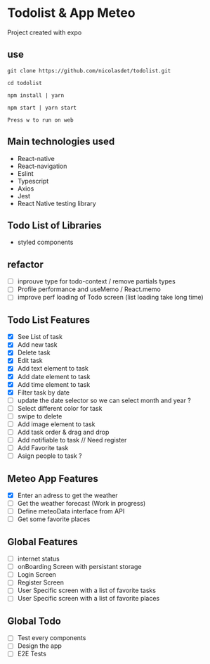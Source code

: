 # Todolist & App Meteo

Project created with expo

## use

`git clone https://github.com/nicolasdet/todolist.git`

`cd todolist`

`npm install | yarn`

`npm start | yarn start`

`Press w to run on web`

## Main technologies used

- React-native
- React-navigation
- Eslint
- Typescript
- Axios
- Jest
- React Native testing library

## Todo List of Libraries

- styled components

## refactor

- [ ] inprouve type for todo-context / remove partials types
- [ ] Profile performance and useMemo / React.memo
- [ ] improve perf loading of Todo screen (list loading take long time)

## Todo List Features

- [x] See List of task
- [x] Add new task
- [x] Delete task
- [x] Edit task
- [x] Add text element to task
- [x] Add date element to task
- [x] Add time element to task
- [x] Filter task by date
- [ ] update the date selector so we can select month and year ?
- [ ] Select different color for task
- [ ] swipe to delete
- [ ] Add image element to task
- [ ] Add task order & drag and drop
- [ ] Add notifiable to task
      // Need register
- [ ] Add Favorite task
- [ ] Asign people to task ?

## Meteo App Features

- [x] Enter an adress to get the weather
- [ ] Get the weather forecast (Work in progress)
- [ ] Define meteoData interface from API
- [ ] Get some favorite places

## Global Features

- [ ] internet status
- [ ] onBoarding Screen with persistant storage
- [ ] Login Screen
- [ ] Register Screen
- [ ] User Specific screen with a list of favorite tasks
- [ ] User Specific screen with a list of favorite places

## Global Todo

- [ ] Test every components
- [ ] Design the app
- [ ] E2E Tests
